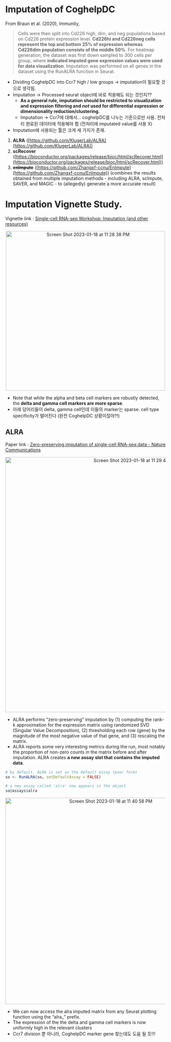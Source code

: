 # Imputation of CoghelpDC

From Braun et al. (2020), Immunity, 
> Cells were then split into Cd226 high, dim, and neg populations based on Cd226 protein expression level. **Cd226hi and Cd226neg cells represent the top and bottom 25% of expression whereas Cd226dim population consists of the middle 50%**. For heatmap generation, the dataset was first down sampled to 300 cells per group, where **indicated imputed gene expression values were used for data visualization**. Imputation was performed on all genes in the dataset using the RunALRA function in Seurat.

- Dividing CoghelpDC into Ccr7 high / low groups → imputation이 필요할 것으로 생각됨.
- Imputation → Processed seurat object에 바로 적용해도 되는 것인지??
    - **As a general rule, imputation should be restricted to visualization and expression filtering and *not* used for differential expression or dimensionality reduction/clustering.**
    - Imputation → Ccr7에 대해서… coghelpDC를 나누는 기준으로만 사용. 전처리 완료된 데이터에 적용해야 함 (전처리에 imputated value를 사용 X)
- Imputation에 사용되는 툴은 크게 세 가지가 존재.
1. **ALRA** ([https://github.com/KlugerLab/ALRA](https://github.com/KlugerLab/ALRA))
2. **scRecover** ([https://bioconductor.org/packages/release/bioc/html/scRecover.html](https://bioconductor.org/packages/release/bioc/html/scRecover.html))
3. **~~enImpute~~** ([https://github.com/Zhangxf-ccnu/EnImpute](https://github.com/Zhangxf-ccnu/EnImpute)) (combines the results obtained from multiple imputation methods - including ALRA, scImpute, SAVER, and MAGIC - to (allegedly) generate a more accurate result)

# Imputation Vignette Study.

Vignette link : [Single-cell RNA-seq Workshop: Imputation (and other resources)](https://rnabioco.github.io/cellar/previous/2019/docs/8_imputation.html)

<p align="center">
 <img width="500" alt="Screen Shot 2023-01-18 at 11 28 38 PM" src="https://user-images.githubusercontent.com/47490862/213204128-0eb7906c-30b6-438c-8478-86c792af367d.png">
 <p/>

- Note that while the alpha and beta cell markers are robustly detected, the **delta and gamma cell markers are more sparse**.
- 아래 덩어리들이 delta, gamma cell인데 이들의 marker는 sparse. cell type specificity가 떨어진다 (완전 CoghelpDC 상황이잖아?!)

## ****ALRA****

Paper link : [Zero-preserving imputation of single-cell RNA-seq data - Nature Communications](https://www.nature.com/articles/s41467-021-27729-z)
<p align="center">
 <img width="800" alt="Screen Shot 2023-01-18 at 11 29 43 PM" src="https://user-images.githubusercontent.com/47490862/213203865-3e3f6ed1-9b83-41a6-a571-20d5c8b3226e.png">
 <p/>

- ALRA performs “zero-preserving” imputation by (1) computing the rank-k approximation for the expression matrix using randomized SVD (Singular Value Decomposition), (2) thresholding each row (gene) by the magnitude of the most negative value of that gene, and (3) rescaling the matrix.
- ALRA reports some very interesting metrics during the run, most notably the proportion of non-zero counts in the matrix before and after imputation. ALRA creates **a new assay slot that contains the imputed data**.

```r
# by default, ALRA is set as the default assay (poor form)
so <- RunALRA(so, setDefaultAssay = FALSE)

# a new assay called 'alra' now appears in the object
so@assays$alra
```

<p align = "center">
 <img width="647" alt="Screen Shot 2023-01-18 at 11 40 58 PM" src="https://user-images.githubusercontent.com/47490862/213204651-82aa0313-e8c2-4100-87f5-12020789b997.png">
 <p/>

- We can now access the alra imputed matrix from any Seurat plotting function using the “alra_” prefix.
- The expression of the the delta and gamma cell markers is now uniformly high in the relevant clusters
- Ccr7 division 뿐 아니라, CoghelpDC marker gene 찾는데도 도움 될 듯!!!
